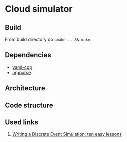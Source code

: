 # Cloud simulator

## Build

From build directory do `cmake .. && make`.

## Dependencies

* [yaml-cpp](https://github.com/jbeder/yaml-cpp)
* [argparse](https://github.com/p-ranav/argparse)

## Architecture

## Code structure

## Used links

1) [Writing a Discrete Event Simulation: ten easy lessons](https://users.cs.northwestern.edu/~agupta/_projects/networking/QueueSimulation/mm1.html)

